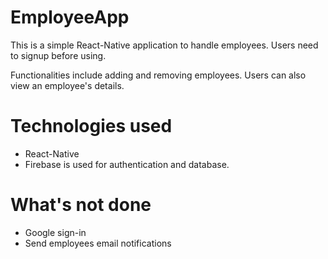 # EmployeeApp
This is a simple React-Native application to handle employees. Users need to signup before using. 

Functionalities include adding and removing employees. Users can also view an employee's details. 

# Technologies used
- React-Native 
- Firebase is used for authentication and database. 

# What's not done
- Google sign-in
- Send employees email notifications

